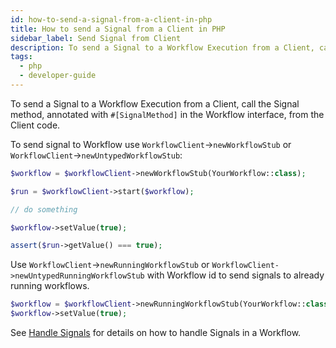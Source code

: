 ```yaml
---
id: how-to-send-a-signal-from-a-client-in-php
title: How to send a Signal from a Client in PHP
sidebar_label: Send Signal from Client
description: To send a Signal to a Workflow Execution from a Client, call the Signal method, annotated with `#[SignalMethod]` in the Workflow interface, from the Client code.
tags:
  - php
  - developer-guide
---
```


To send a Signal to a Workflow Execution from a Client, call the Signal method, annotated with `#[SignalMethod]` in the Workflow interface, from the Client code.

To send signal to Workflow use `WorkflowClient`->`newWorkflowStub` or `WorkflowClient`->`newUntypedWorkflowStub`:

```php
$workflow = $workflowClient->newWorkflowStub(YourWorkflow::class);

$run = $workflowClient->start($workflow);

// do something

$workflow->setValue(true);

assert($run->getValue() === true);
```

Use `WorkflowClient`->`newRunningWorkflowStub` or `WorkflowClient->newUntypedRunningWorkflowStub` with Workflow id to send
signals to already running workflows.

```php
$workflow = $workflowClient->newRunningWorkflowStub(YourWorkflow::class, 'workflowID');
$workflow->setValue(true);
```

See [Handle Signals](/php/how-to-handle-a-signal-in-a-workflow-in-php) for details on how to handle Signals in a Workflow.
